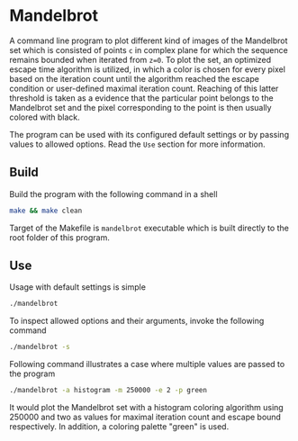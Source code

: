 # Mandelbrot #

A command line program to plot different kind of images of the Mandelbrot set which is consisted of points `c` in complex plane for which the sequence remains bounded when iterated from `z=0`. To plot the set, an optimized escape time algorithm is utilized, in which a color is chosen for every pixel based on the iteration count until the algorithm reached the escape condition or user-defined maximal iteration count. Reaching of this latter threshold is taken as a evidence that the particular point belongs to the Mandelbrot set and the pixel corresponding to the point is then usually colored with black.

The program can be used with its configured default settings or by passing values to allowed options. Read the `Use` section for more information.

## Build ##

Build the program with the following command in a shell

```bash
make && make clean
```

Target of the Makefile is `mandelbrot` executable which is built directly to the root folder of this program.

## Use ##

Usage with default settings is simple
```bash
./mandelbrot
```

To inspect allowed options and their arguments, invoke the following command
```bash
./mandelbrot -s
```

Following command illustrates a case where multiple values are passed to the program
```bash
./mandelbrot -a histogram -m 250000 -e 2 -p green
```

It would plot the Mandelbrot set with a histogram coloring algorithm using 250000 and two as values for maximal iteration count and escape bound respectively. In addition, a coloring palette "green" is used.
